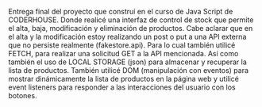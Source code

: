 Entrega final del proyecto que construí en el curso de Java Script de CODERHOUSE.
Donde realicé una interfaz de control de stock que permite el alta, baja, modificación y eliminación de productos.
Cabe aclarar que en el alta y la modificación estoy realizando un post o put a una API externa que no persiste realmente (fakestore.api).
Para lo cual también utilicé FETCH, para realizar una solicitud GET a la API mencionada.
Así como también el uso de LOCAL STORAGE (json) para almacenar y recuperar la lista de productos.
También utilicé  DOM (manipulación con eventos) para mostrar dinámicamente la lista de productos en la página web y utilicé event listeners 
para responder a las interacciones del usuario con los botones.
